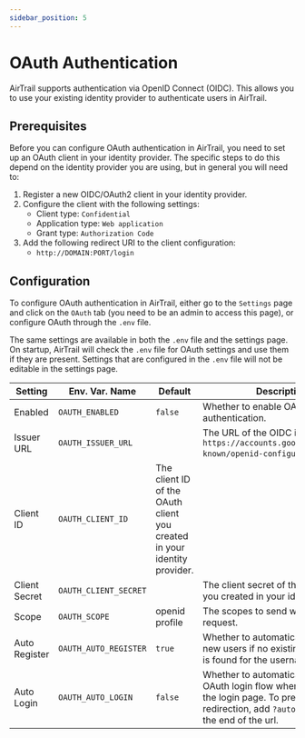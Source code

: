 ```yaml
---
sidebar_position: 5
---
```


# OAuth Authentication

AirTrail supports authentication via OpenID Connect (OIDC).
This allows you to use your existing identity provider to authenticate users in AirTrail.

## Prerequisites

Before you can configure OAuth authentication in AirTrail, you need to set up an OAuth client in your identity provider.
The specific steps to do this depend on the identity provider you are using, but in general you will need to:

1. Register a new OIDC/OAuth2 client in your identity provider.
2. Configure the client with the following settings:
    - Client type: `Confidential`
    - Application type: `Web application`
    - Grant type: `Authorization Code`
3. Add the following redirect URI to the client configuration:
    - `http://DOMAIN:PORT/login`

## Configuration

To configure OAuth authentication in AirTrail, either go to the `Settings` page and click on the `OAuth` tab (you need
to be an
admin to access this page), or configure OAuth through the `.env` file.

The same settings are available in both the `.env` file and the settings page.
On startup, AirTrail will check the `.env` file for OAuth settings and use them if they are present.
Settings that are configured in the `.env` file will not be editable in the settings page.

| Setting       | Env. Var. Name        | Default                                                                  | Description                                                                                                                                                   |
|---------------|-----------------------|--------------------------------------------------------------------------|---------------------------------------------------------------------------------------------------------------------------------------------------------------|
| Enabled       | `OAUTH_ENABLED`       | `false`                                                                  | Whether to enable OAuth authentication.                                                                                                                       |
| Issuer URL    | `OAUTH_ISSUER_URL`    |                                                                          | The URL of the OIDC issuer (e.g. `https://accounts.google.com/.well-known/openid-configuration`).                                                             |
| Client ID     | `OAUTH_CLIENT_ID`     | The client ID of the OAuth client you created in your identity provider. |
| Client Secret | `OAUTH_CLIENT_SECRET` |                                                                          | The client secret of the OAuth client you created in your identity provider.                                                                                  |
| Scope         | `OAUTH_SCOPE`         | openid profile                                                           | The scopes to send with the request.                                                                                                                          |
| Auto Register | `OAUTH_AUTO_REGISTER` | `true`                                                                   | Whether to automatically register new users if no existing AirTrail user is found for the username.                                                           |
| Auto Login    | `OAUTH_AUTO_LOGIN`    | `false`                                                                  | Whether to automatically launch the OAuth login flow when a user visits the login page. To prevent redirection, add `?autoLogin=false` to the end of the url. |